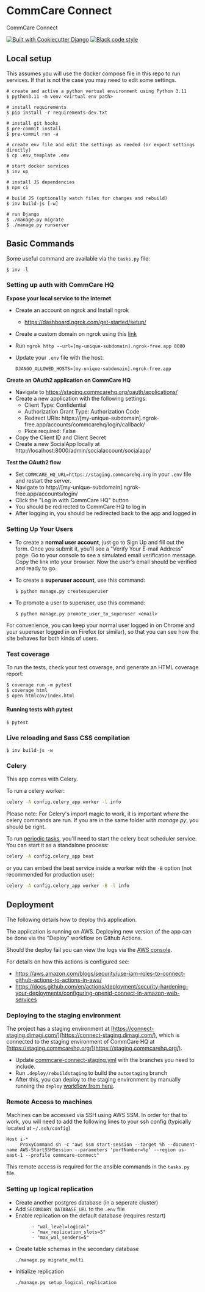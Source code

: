 # CommCare Connect

CommCare Connect

[![Built with Cookiecutter Django](https://img.shields.io/badge/built%20with-Cookiecutter%20Django-ff69b4.svg?logo=cookiecutter)](https://github.com/cookiecutter/cookiecutter-django/)
[![Black code style](https://img.shields.io/badge/code%20style-black-000000.svg)](https://github.com/ambv/black)

## Local setup

This assumes you will use the docker compose file in this repo to run services. If that is not the case you may
need to edit some settings.

    # create and active a python vertual environment using Python 3.11
    $ python3.11 -m venv <virtual env path>

    # install requirements
    $ pip install -r requirements-dev.txt

    # install git hooks
    $ pre-commit install
    $ pre-commit run -a

    # create env file and edit the settings as needed (or export settings directly)
    $ cp .env_template .env

    # start docker services
    $ inv up

    # install JS dependencies
    $ npm ci

    # build JS (optionally watch files for changes and rebuild)
    $ inv build-js [-w]

    # run Django
    $ ./manage.py migrate
    $ ./manage.py runserver

## Basic Commands

Some useful command are available via the `tasks.py` file:

    $ inv -l

### Setting up auth with CommCare HQ

**Expose your local service to the internet**

- Create an account on ngrok and Install ngrok
  - https://dashboard.ngrok.com/get-started/setup/
- Create a custom domain on ngrok using this [link](https://dashboard.ngrok.com/domains/new)
- Run `ngrok http --url=[my-unique-subdomain].ngrok-free.app 8000`
- Update your `.env` file with the host:

      DJANGO_ALLOWED_HOSTS=[my-unique-subdomain].ngrok-free.app

**Create an OAuth2 application on CommCare HQ**

- Navigate to https://staging.commcarehq.org/oauth/applications/
- Create a new application with the following settings:
  - Client Type: Confidential
  - Authorization Grant Type: Authorization Code
  - Redirect URIs: https://[my-unique-subdomain].ngrok-free.app/accounts/commcarehq/login/callback/
  - Pkce required: False
- Copy the Client ID and Client Secret
- Create a new SocialApp locally at http://localhost:8000/admin/socialaccount/socialapp/

**Test the OAuth2 flow**

- Set `COMMCARE_HQ_URL=https://staging.commcarehq.org` in your `.env` file and restart the server.
- Navigate to http://[my-unique-subdomain].ngrok-free.app/accounts/login/
- Click the "Log in with CommCare HQ" button
- You should be redirected to CommCare HQ to log in
- After logging in, you should be redirected back to the app and logged in

### Setting Up Your Users

- To create a **normal user account**, just go to Sign Up and fill out the form. Once you submit it, you'll see a "Verify Your E-mail Address" page. Go to your console to see a simulated email verification message. Copy the link into your browser. Now the user's email should be verified and ready to go.

- To create a **superuser account**, use this command:

      $ python manage.py createsuperuser

- To promote a user to superuser, use this command:

      $ python manage.py promote_user_to_superuser <email>

For convenience, you can keep your normal user logged in on Chrome and your superuser logged in on Firefox (or similar), so that you can see how the site behaves for both kinds of users.

### Test coverage

To run the tests, check your test coverage, and generate an HTML coverage report:

    $ coverage run -m pytest
    $ coverage html
    $ open htmlcov/index.html

#### Running tests with pytest

    $ pytest

### Live reloading and Sass CSS compilation

    $ inv build-js -w

### Celery

This app comes with Celery.

To run a celery worker:

```bash
celery -A config.celery_app worker -l info
```

Please note: For Celery's import magic to work, it is important _where_ the celery commands are run. If you are in the same folder with _manage.py_, you should be right.

To run [periodic tasks](https://docs.celeryq.dev/en/stable/userguide/periodic-tasks.html), you'll need to start the celery beat scheduler service. You can start it as a standalone process:

```bash
celery -A config.celery_app beat
```

or you can embed the beat service inside a worker with the `-B` option (not recommended for production use):

```bash
celery -A config.celery_app worker -B -l info
```

## Deployment

The following details how to deploy this application.

The application is running on AWS. Deploying new version of the app can be done via the "Deploy" workflow
on Github Actions.

Should the deploy fail you can view the logs via the [AWS console][aws_console].

[aws_console]: https://docs.aws.amazon.com/elasticbeanstalk/latest/dg/using-features.logging.html?icmpid=docs_elasticbeanstalk_console

For details on how this actions is configured see:

- https://aws.amazon.com/blogs/security/use-iam-roles-to-connect-github-actions-to-actions-in-aws/
- https://docs.github.com/en/actions/deployment/security-hardening-your-deployments/configuring-openid-connect-in-amazon-web-services

### Deploying to the staging environment

The project has a staging environment at [https://connect-staging.dimagi.com/](https://connect-staging.dimagi.com/),
which is connected to the staging environment of CommCare HQ at
[https://staging.commcarehq.org/](https://staging.commcarehq.org/).

- Update [commcare-connect-staging.yml](https://github.com/dimagi/staging-branches/blob/main/commcare-connect-staging.yml) with the branches you need to include.
- Run `.deploy/rebuildstaging` to build the `autostaging` branch
- After this, you can deploy to the staging environment by manually running the `deploy`
  [workflow from here](https://github.com/dimagi/commcare-connect/actions/workflows/deploy.yml).

### Remote Access to machines

Machines can be accessed via SSH using AWS SSM. In order for that to work, you will need to add the following lines to your ssh config (typically located at `~/.ssh/config`)

```
Host i-*
     ProxyCommand sh -c "aws ssm start-session --target %h --document-name AWS-StartSSHSession --parameters 'portNumber=%p' --region us-east-1 --profile commcare-connect"
```

This remote access is required for the ansible commands in the `tasks.py` file.

### Setting up logical replication

- Create another postgres database (in a seperate cluster)
- Add `SECONDARY_DATABASE_URL` to the `.env` file
- Enable replication on the default database (requires restart)
  ```
        - "wal_level=logical"
        - "max_replication_slots=5"
        - "max_wal_senders=5"
  ```
- Create table schemas in the secondary database
  ```
  ./manage.py migrate_multi
  ```
- Initialize replication
  ```
  ./manage.py setup_logical_replication
  ```

